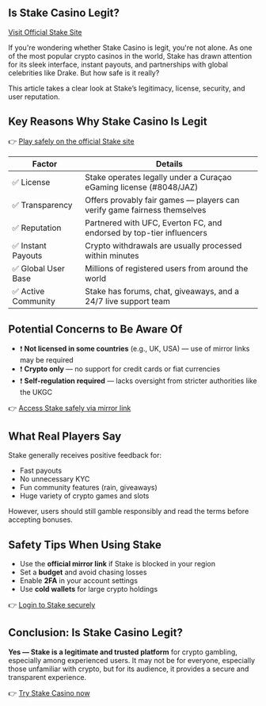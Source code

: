 ## Is Stake Casino Legit?  
[Visit Official Stake Site](https://stake1037.com/?c=Weif50Mw)

If you're wondering whether Stake Casino is legit, you're not alone. As one of the most popular crypto casinos in the world, Stake has drawn attention for its sleek interface, instant payouts, and partnerships with global celebrities like Drake. But how safe is it really?

This article takes a clear look at Stake’s legitimacy, license, security, and user reputation.

## Key Reasons Why Stake Casino Is Legit

👉 [Play safely on the official Stake site](https://stake1037.com/?c=Weif50Mw)

| Factor                | Details                                                                 |
|----------------------|-------------------------------------------------------------------------|
| ✅ License            | Stake operates legally under a Curaçao eGaming license (#8048/JAZ)      |
| ✅ Transparency       | Offers provably fair games — players can verify game fairness themselves|
| ✅ Reputation         | Partnered with UFC, Everton FC, and endorsed by top-tier influencers    |
| ✅ Instant Payouts    | Crypto withdrawals are usually processed within minutes                 |
| ✅ Global User Base   | Millions of registered users from around the world                      |
| ✅ Active Community   | Stake has forums, chat, giveaways, and a 24/7 live support team         |

## Potential Concerns to Be Aware Of

- ❗ **Not licensed in some countries** (e.g., UK, USA) — use of mirror links may be required  
- ❗ **Crypto only** — no support for credit cards or fiat currencies  
- ❗ **Self-regulation required** — lacks oversight from stricter authorities like the UKGC

👉 [Access Stake safely via mirror link](https://stake1037.com/?c=Weif50Mw)

## What Real Players Say

Stake generally receives positive feedback for:

- Fast payouts  
- No unnecessary KYC  
- Fun community features (rain, giveaways)  
- Huge variety of crypto games and slots  

However, users should still gamble responsibly and read the terms before accepting bonuses.

## Safety Tips When Using Stake

- Use the **official mirror link** if Stake is blocked in your region  
- Set a **budget** and avoid chasing losses  
- Enable **2FA** in your account settings  
- Use **cold wallets** for large crypto holdings

👉 [Login to Stake securely](https://stake1037.com/?c=Weif50Mw)

## Conclusion: Is Stake Casino Legit?

**Yes — Stake is a legitimate and trusted platform** for crypto gambling, especially among experienced users. It may not be for everyone, especially those unfamiliar with crypto, but for its audience, it provides a secure and transparent experience.

👉 [Try Stake Casino now](https://stake1037.com/?c=Weif50Mw)
